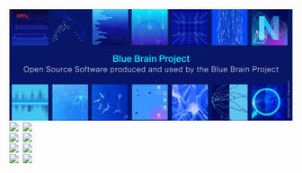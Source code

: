 <img alt="BBP Banner Banner" src="https://github.com/alextestuser001/alextestuser001/raw/main/images/banner.jpg" width="1000"/>

<div><a href="https://github.com/BlueBrain/knowledgegraph-management-suite"><img src="https://github.com/alextestorganization/.github/raw/main/images/00.BBP-Thumbnail-Data-Management-text.png" width="40%"></a>&nbsp;&nbsp;<a href="https://github.com/BlueBrain/textmining-knowledgeengineering-suite"><img src="https://github.com/alextestorganization/.github/raw/main/images/00.BBP-Thumbnail-Text-mining.jpg" width="40%"></a></div>

<div><a href="https://github.com/BlueBrain/atlas-suite"><img src="https://github.com/alextestorganization/.github/raw/main/images/00.BBP-Thumbnail-Atlas-suite.png" width="40%"></a>&nbsp;&nbsp;<a href="https://github.com/BlueBrain/Deep-Atlas"><img src="https://github.com/alextestorganization/.github/raw/main/images/00.BBP-Thumbnail-Deep-Atlas-suite.png" width="40%"></a></div>

<div><a href="https://github.com/BlueBrain/morphology-suite"><img src="https://github.com/alextestorganization/.github/raw/main/images/00.BBP-Thumbnail-Morphology-suite.png" width="40%"></a>&nbsp;&nbsp;<a href="https://github.com/BlueBrain/vasculature-suite"><img src="https://github.com/alextestorganization/.github/raw/main/images/00.BBP-Thumbnail-Vasculature.png" width="40%"></a></div>

<div><a href="https://github.com/BlueBrain/singlecell-emodel-suite"><img src="https://github.com/alextestorganization/.github/raw/main/images/00.BBP-Thumbnail-Single-cell.png" width="40%"></a>&nbsp;&nbsp;<a href="https://github.com/BlueBrain/circuit-model-suite"><img src="https://github.com/alextestorganization/.github/raw/main/images/00.BBP-Thumbnail-Circuit-suite.png" width="40%"></a></div>
